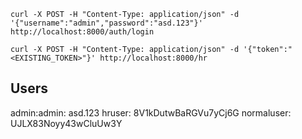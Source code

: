 ```
curl -X POST -H "Content-Type: application/json" -d '{"username":"admin","password":"asd.123"}' http://localhost:8000/auth/login
```

```
curl -X POST -H "Content-Type: application/json" -d '{"token":"<EXISTING_TOKEN>"}' http://localhost:8000/hr
```

## Users
admin:admin: asd.123
hruser: 8V1kDutwBaRGVu7yCj6G
normaluser: UJLX83Noyy43wCluUw3Y